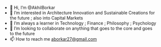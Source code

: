 - 👋 Hi, I’m @AkhilBorkar
- 👀 I’m interested in Architecture Innovation and Sustainable Creations for the future ; also into Capital Markets
- 🌱 I’m always a learner in Technology ; Finance ; Philosophy ; Psychology
- 💞️ I’m looking to collaborate on anything that goes to the core and goes to the future
- 📫 How to reach me aborkar27@gmail.com

<!---
AkhilBorkar/AkhilBorkar is a ✨ special ✨ repository because its `README.md` (this file) appears on your GitHub profile.
You can click the Preview link to take a look at your changes.
--->
